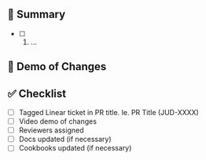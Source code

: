 ## 📝 Summary

<!-- Add your list of changes, make it a list to improve the PR reviewers' experience. Ie:
- [ ] 1. Remove duplicate filter table
- [ ] 2. Reenabled filtering on new ExperimentRunsTableClient component, reapplied filtering changes
- [ ] 3. Added only search and filter when enter is pressed or apply filter is pressed
- [ ] 4. Error message for applying incomplete filters
- [ ] 5. Deletion should now work again for table
- [ ] 6. Comparison should now work again for table
-->
- [ ] 1. ...

## 🎥 Demo of Changes

<!-- Add a short 1-3 minute video describing/demoing the changes -->

## ✅ Checklist

- [ ] Tagged Linear ticket in PR title. Ie. PR Title (JUD-XXXX)
- [ ] Video demo of changes
- [ ] Reviewers assigned
- [ ] Docs updated (if necessary)
- [ ] Cookbooks updated (if necessary)
